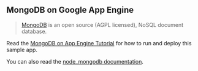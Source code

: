 ## MongoDB on Google App Engine

> [MongoDB][1] is an open source (AGPL licensed), NoSQL document database.

Read the [MongoDB on App Engine Tutorial][2] for how to run and deploy this sample
app.

You can also read the [node_mongodb documentation][3].

[1]: http://mongodb.org/
[2]: https://cloud.google.com/nodejs/resources/databases/mongodb
[3]: http://mongodb.github.io/node-mongodb-native/

